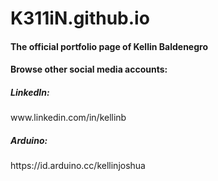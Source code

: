 # K311iN.github.io



<h4>The official portfolio page of Kellin Baldenegro</h4>

<h4>Browse other social media accounts:</h4>

<h5>LinkedIn:</h5> www.linkedin.com/in/kellinb
<h5>Arduino:</h5> https://id.arduino.cc/kellinjoshua
